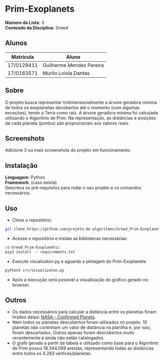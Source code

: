 # Prim-Exoplanets

**Número da Lista**: 3<br>
**Conteúdo da Disciplina**: Greed<br>

## Alunos
|Matrícula | Aluno |
| -- | -- |
| 17/0129411  |  Guilherme Mendes Pereira |
| 17/0163571 |  Murilo Loiola Dantas |

## Sobre 
O projeto busca representar tridimensionalmente a árvore geradora mínima de todos os exoplanetas decobertos até o momento (com algumas exceções), tendo a Terra como raíz. A árvore geradora mínima foi calculada utilizando o Algoritmo de Prim. Na representação, as distâncias e posições de cada planeta (pontos) são proprocionais aos valores reais.

## Screenshots
Adicione 3 ou mais screenshots do projeto em funcionamento.

## Instalação 
**Linguagem**: Python<br>
**Framework**: (caso exista)<br>
Descreva os pré-requisitos para rodar o seu projeto e os comandos necessários.

## Uso 
* Clone o repositório:
```bash
git clone https://github.com/projeto-de-algoritmos/Greed_Prim-Exoplanets.git
```
* Acesse o repositório e instale as bibliotecas necessárias:
```bash
cd Greed_Prim-Exoplanets/
pip3 install -r requirements.txt
```
* Execute visualizaton.py e aguarde a plotagem do Prim-Exoplanets:
```bash
python3 src/visualizaton.py
```
* Após a execução será possível a visualização do gráfico gerado no browser.
 
## Outros
* Os dados necessários para calcular a distância entre os planetas foram tirados daqui: [NASA - Confirmed Planets](https://exoplanetarchive.ipac.caltech.edu/cgi-bin/TblView/nph-tblView?app=ExoTbls&config=planets).
* Nem todos os planetas descobertos foram utilizados no projeto. 10 planetas não continham um valor de distância na planilha e, por isso, foram descartados. Outros apenas foram descobertos muito recentemente e ainda não estão catalogados.
* O grafo gerado a partir da tabela e utilizado como base para o Algoritmo de Prim possui 18.344.089 arestas, representando todas as distâncias entre todos os 4.283 vértices/planetas.